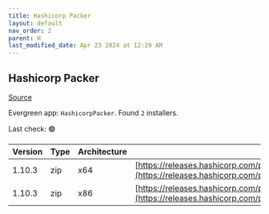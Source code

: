 ```yaml
---
title: Hashicorp Packer
layout: default
nav_order: 2
parent: H
last_modified_date: Apr 23 2024 at 12:29 AM
---
```


## Hashicorp Packer

[Source](https://packer.io/)

Evergreen app: `HashicorpPacker`. Found `2` installers.

Last check: 🟢

| Version | Type | Architecture | URI                                                                                                                                                          |
| ------- | ---- | ------------ | ------------------------------------------------------------------------------------------------------------------------------------------------------------ |
| 1.10.3  | zip  | x64          | [https://releases.hashicorp.com/packer/1.10.3/packer_1.10.3_windows_amd64.zip](https://releases.hashicorp.com/packer/1.10.3/packer_1.10.3_windows_amd64.zip) |
| 1.10.3  | zip  | x86          | [https://releases.hashicorp.com/packer/1.10.3/packer_1.10.3_windows_386.zip](https://releases.hashicorp.com/packer/1.10.3/packer_1.10.3_windows_386.zip)     |
